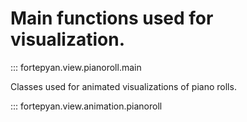 # Main functions used for visualization.

::: fortepyan.view.pianoroll.main

Classes used for animated visualizations of piano rolls.

::: fortepyan.view.animation.pianoroll
